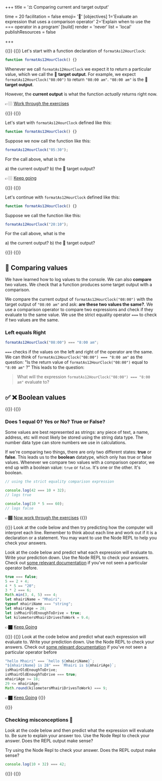 +++
title = '⚖️ Comparing current and target output'

time = 20
facilitation = false
emoji= '🧩'
[objectives]
    1='Evaluate an expression that uses a comparison operator'
    2='Explain when to use the === operator in a program'
[build]
  render = 'never'
  list = 'local'
  publishResources = false

+++

{{<tabs name="current">}}
{{<tab name="Define current and target">}}
Let's start with a function declaration of `formatAs12HourClock`:

```js {linenos=table,linenostart=1}
function formatAs12HourClock() {}
```

Whenever we call `formatAs12HourClock` we expect it to return a particular value, which we call the 🎯 **target output**. For example, we expect `formatAs12HourClock("08:00")` to return `"08:00 am"`. `"08:00 am"` is the 🎯 **target output**.

However, the **current output** is what the function _actually_ returns right now.

👉🏼 [Work through the exercises](#current-1)

{{</tab>}}
{{<tab name="Exercise 1">}}

Let's start with `formatAs12HourClock` defined like this:

```js {linenos=table,linenostart=1}
function formatAs12HourClock() {}
```

Suppose we now call the function like this:

```js
formatAs12HourClock("05:30");
```

For the call above, what is the

a) the current output?
b) the 🎯 target output?

👉🏼 [Keep going](#current-2)

{{</tab>}}
{{<tab name="Exercise 2">}}

Let's continue with `formatAs12HourClock` defined like this:

```js {linenos=table,linenostart=1}
function formatAs12HourClock() {}
```

Suppose we call the function like this:

```js
formatAs12HourClock("20:10");
```

For the call above, what is the

a) the current output?
b) the 🎯 target output?

{{</tab>}}
{{</tabs>}}

## 🧩 Comparing values

We have learned how to log values to the console. We can also **compare** two values. We check that a function produces some target output with a comparison.

We compare the current output of `formatAs12HourClock("08:00")` with the target output of `"08:00 am"` and ask: **are these two values the same?**. We use a comparison operator to compare two expressions and check if they evaluate to the same value. We use the strict equality operator `===` to check if two values are the same.

### Left equals Right

```js
formatAs12HourClock("08:00") === "8:00 am";
```

`===` checks if the values on the left and right of the operator are the same. We can think of `formatAs12HourClock("08:00") === "8:00 am"` as the question: "Is the return value of `formatAs12HourClock("08:00")` equal to `"8:00 am"` ?" This leads to the question:

> What will the expression `formatAs12HourClock("08:00") === "8:00 am"` evaluate to?

## ✅ ❌ Boolean values

{{<tabs name="booleans">}}
{{<tab name="Define Boolean">}}

### Does 1 equal 0? Yes or No? True or False?

Some values are best represented as strings: any piece of text, a name, address, etc will most likely be stored using the string data type. The number data type can store numbers we use in calculations.

If we're comparing two things, there are only two different states: **true** or **false**. This leads us to the **boolean** datatype, which only has true or false values. Whenever we compare two values with a comparison operator, we end up with a boolean value: `true` or `false`. It's one or the other. It's boolean.

```js
// using the strict equality comparison expression

console.log(42 === 10 + 32);
// logs true

console.log(10 * 5 === 60);
// logs false
```

👉🏾 [Now work through the exercises](#booleans-1)
{{</tab>}}

{{<tab name="Exercise 1">}}
Look at the code below and then try predicting how the computer will interpret each line. Remember to think about each line and work out if it is a declaration or a statement.
You may want to use the Node REPL to help you check your answers.

Look at the code below and predict what each expression will evaluate to. Write your prediction down. Use the Node REPL to check your answers. Check out [some relevant documentation](https://developer.mozilla.org/en-US/docs/Web/JavaScript/Reference/Operators/Strict_equality) if you've not seen a particular operator before.

```js {linenos=table,linenostart=1}
true === false;
5 == 2 + 4;
4 * 5 == "20";
3 * 2 === 6;
Math.min(3, 4, 5) === 4;
let mhairiName = "Mhairi";
typeof mhairiName === "string";
let mhairiAge = 28;
let isMhairOldEnoughToDrive = true;
let kilometersMhairiDrivesToWork = 9.4;
```

👉🏿 [Keep Going](#booleans-2)

{{</tab>}}
{{<tab name="Exercise 2">}}
Look at the code below and predict what each expression will evaluate to. Write your prediction down. Use the Node REPL to check your answers. Check out [some relevant documentation](https://developer.mozilla.org/en-US/docs/Web/JavaScript/Reference/Operators/Strict_equality) if you've not seen a particular operator before

```js {linenos=table,linenostart=1}
"hello Mhairi" === `hello ${mhairiName}`;
"${mhairiName} is 28" === `Mhairi is ${mhairiAge}`;
isMhairOldEnoughToDrive;
isMhairOldEnoughToDrive === true;
mhairiAge >= 18;
29 <= mhairiAge;
Math.round(kilometersMhairiDrivesToWork) === 9;
```

👉🏿 [Keep Going](#booleans-3)
{{</tab>}}

{{<tab name="Exercise 3">}}

### Checking misconceptions 🤔

Look at the code below and then predict what the expression will evaluate to. Be sure to explain your answer too. Use the Node Repl to check your answer. Does the REPL output make sense?

Try using the Node Repl to check your answer. Does the REPL output make sense?

```js {linenos=table,linenostart=1}
console.log(10 + 32) === 42;
```

{{</tab>}}
{{</tabs>}}
